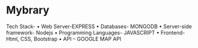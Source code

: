 # Mybrary
Tech Stack-
• Web Server-EXPRESS
• Databases- MONGODB
• Server-side framework- Nodejs
• Programming Languages- JAVASCRIPT
• Frontend- Html, CSS, Bootstrap
• API – GOOGLE MAP API
